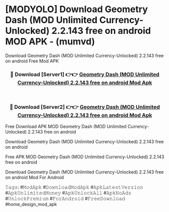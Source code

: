 # [MODYOLO] Download Geometry Dash (MOD Unlimited Currency-Unlocked) 2.2.143 free on android MOD APK - (mumvd)
Download Geometry Dash (MOD Unlimited Currency-Unlocked) 2.2.143 free on android Free Mod APK

<div align="center">
<h3>🔴 Download [Server1] 👉👉 <a href="https://apk-comot.site?title=Geometry_Dash_(MOD_Unlimited_Currency-Unlocked)_2.2.143_free_on_android">Geometry Dash (MOD Unlimited Currency-Unlocked) 2.2.143 free on android Mod Apk</a></h3><br>

<h3>🔴 Download [Server2] 👉👉 <a href="https://apk-comot.site?title=Geometry_Dash_(MOD_Unlimited_Currency-Unlocked)_2.2.143_free_on_android">Geometry Dash (MOD Unlimited Currency-Unlocked) 2.2.143 free on android Mod Apk</a></h3>
</div>


Free Download APK MOD Geometry Dash (MOD Unlimited Currency-Unlocked) 2.2.143 free on android

Download Geometry Dash (MOD Unlimited Currency-Unlocked) 2.2.143 free on android 

Free APK MOD Geometry Dash (MOD Unlimited Currency-Unlocked) 2.2.143 free on android 

Download Geometry Dash (MOD Unlimited Currency-Unlocked) 2.2.143 free on android Mod For Android

𝚃𝚊𝚐𝚜: #𝙼𝚘𝚍𝙰𝚙𝚔 #𝙳𝚘𝚠𝚗𝚕𝚘𝚊𝚍𝙼𝚘𝚍𝙰𝚙𝚔 #𝙰𝚙𝚔𝙻𝚊𝚝𝚎𝚜𝚝𝚅𝚎𝚛𝚜𝚒𝚘𝚗 #𝙰𝚙𝚔𝚄𝚗𝚕𝚒𝚖𝚒𝚝𝚎𝚍𝙼𝚘𝚗𝚎𝚢 #𝙰𝚙𝚔𝚄𝚗𝚕𝚘𝚌𝚔𝙰𝚕𝚕 #𝙰𝚙𝚔𝙽𝚘𝙰𝚍𝚜 #𝚄𝚗𝚕𝚘𝚌𝚔𝙿𝚛𝚎𝚖𝚒𝚞𝚖 #𝙵𝚘𝚛𝙰𝚗𝚍𝚛𝚘𝚒𝚍 #𝙵𝚛𝚎𝚎𝙳𝚘𝚠𝚗𝚕𝚘𝚊𝚍 #home_design_mod_apk